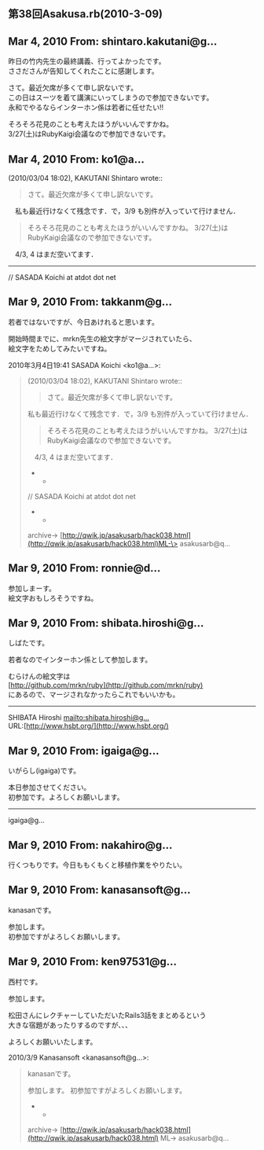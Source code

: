 ## 第38回Asakusa.rb(2010-3-09)

## Mar 4, 2010 From: shintaro.kakutani@g...

昨日の竹内先生の最終講義、行ってよかったです。  
ささださんが告知してくれたことに感謝します。

さて。最近欠席が多くて申し訳ないです。  
この日はスーツを着て講演にいってしまうので参加できないです。  
永和でやるならインターホン係は若者に任せたい!!

そろそろ花見のことも考えたほうがいいんですかね。  
3/27(土)はRubyKaigi会議なので参加できないです。

## Mar 4, 2010 From: ko1@a...

(2010/03/04 18:02), KAKUTANI Shintaro wrote::

> さて。最近欠席が多くて申し訳ないです。

　私も最近行けなくて残念です．で，3/9 も別件が入っていて行けません．

> そろそろ花見のことも考えたほうがいいんですかね。 3/27(土)はRubyKaigi会議なので参加できないです。

　4/3, 4 はまだ空いてます．

* * *

// SASADA Koichi at atdot dot net

## Mar 9, 2010 From: takkanm@g...

若者ではないですが、今日あけれると思います。

開始時間までに、mrkn先生の絵文字がマージされていたら、  
絵文字をためしてみたいですね。

2010年3月4日19:41 SASADA Koichi \<ko1@a...\>:

> (2010/03/04 18:02), KAKUTANI Shintaro wrote::
> 
> > さて。最近欠席が多くて申し訳ないです。
> 
> 私も最近行けなくて残念です．で，3/9 も別件が入っていて行けません．
> 
> > そろそろ花見のことも考えたほうがいいんですかね。 3/27(土)はRubyKaigi会議なので参加できないです。
> 
> 　4/3, 4 はまだ空いてます．
> 
> - -
> 
> // SASADA Koichi at atdot dot net
> 
> - -
> 
> archive-\> [http://qwik.jp/asakusarb/hack038.html](http://qwik.jp/asakusarb/hack038.html)ML-\> asakusarb@q...
## Mar 9, 2010 From: ronnie@d...

参加しまーす。  
絵文字おもしろそうですね。

## Mar 9, 2010 From: shibata.hiroshi@g...

しばたです。

若者なのでインターホン係として参加します。

むらけんの絵文字は  
[http://github.com/mrkn/ruby](http://github.com/mrkn/ruby)  
にあるので、マージされなかったらこれでもいいかも。

* * *

SHIBATA Hiroshi [mailto:shibata.hiroshi@g...](mailto:shibata.hiroshi@g...)  
URL:[http://www.hsbt.org/](http://www.hsbt.org/)

## Mar 9, 2010 From: igaiga@g...

いがらし(igaiga)です。

本日参加させてください。  
初参加です。よろしくお願いします。

* * *

igaiga@g...

## Mar 9, 2010 From: nakahiro@g...

行くつもりです。今日ももくもくと移植作業をやりたい。

## Mar 9, 2010 From: kanasansoft@g...

kanasanです。

参加します。  
初参加ですがよろしくお願いします。

## Mar 9, 2010 From: ken97531@g...

西村です。

参加します。

松田さんにレクチャーしていただいたRails3話をまとめるという  
大きな宿題があったりするのですが、、、

よろしくお願いいたします。

2010/3/9 Kanasansoft \<kanasansoft@g...\>:

> kanasanです。
> 
> 参加します。 初参加ですがよろしくお願いします。
> 
> - -
> 
> archive-\> [http://qwik.jp/asakusarb/hack038.html](http://qwik.jp/asakusarb/hack038.html) ML-\> asakusarb@q...
